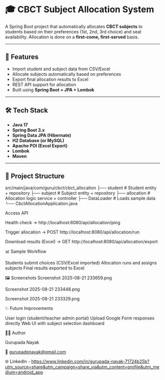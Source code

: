 # 🎓 CBCT Subject Allocation System

A Spring Boot project that automatically allocates **CBCT subjects** to students based on their preferences (1st, 2nd, 3rd choice) and seat availability. Allocation is done on a **first-come, first-served** basis.

---

## 🚀 Features
- Import student and subject data from CSV/Excel
- Allocate subjects automatically based on preferences
- Export final allocation results to Excel
- REST API support for allocation
- Built using **Spring Boot + JPA + Lombok**

---

## 🛠️ Tech Stack
- **Java 17**
- **Spring Boot 3.x**
- **Spring Data JPA (Hibernate)**
- **H2 Database (or MySQL)**
- **Apache POI (Excel Export)**
- **Lombok**
- **Maven**

---

## 📂 Project Structure
src/main/java/com/guru/cbct/cbct_allocation
├── student # Student entity + repository
├── subject # Subject entity + repository
├── allocation # Allocation logic service + controller
├── DataLoader # Loads sample data
└── CbctAllocationApplication.java

Access API

Health check → http://localhost:8080/api/allocation/ping

Trigger allocation → POST http://localhost:8080/api/allocation/run

Download results (Excel) → GET http://localhost:8080/api/allocation/export

📊 Sample Workflow

Students submit choices (CSV/Excel imported)
Allocation runs and assigns subjects
Final results exported to Excel

🖼️ Screenshots
Screenshot 2025-08-21 233659.png

Screenshot 2025-08-21 233448.png

Screenshot 2025-08-21 233329.png

✨ Future Improvements

User login (student/teacher admin portal)
Upload Google Form responses directly
Web UI with subject selection dashboard

👨‍💻 Author

Gurupada Nayak

📧 gurupadpnayak@gmail.com

🌐 LinkedIn - https://www.linkedin.com/in/gurupada-nayak-71724b25b?utm_source=share&utm_campaign=share_via&utm_content=profile&utm_medium=android_app
